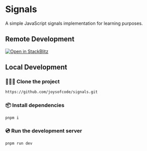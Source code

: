 # Signals

A simple JavaScript signals implementation for learning purposes.

## Remote Development

[![Open in StackBlitz](https://developer.stackblitz.com/img/open_in_stackblitz.svg)](https://stackblitz.com/github/joysofcode/signals)

## Local Development

### 🧑‍🤝‍🧑 Clone the project

```sh
https://github.com/joysofcode/signals.git
```

### 📦️ Install dependencies

```sh
pnpm i
```

### 💿️ Run the development server

```sh
pnpm run dev
```
